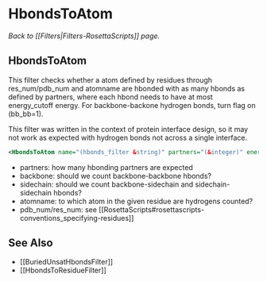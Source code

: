 # HbondsToAtom
*Back to [[Filters|Filters-RosettaScripts]] page.*
## HbondsToAtom

This filter checks whether a atom defined by residues through res\_num/pdb\_num and atomname are hbonded with as many hbonds as defined by partners, where each hbond needs to have at most energy\_cutoff energy. For backbone-backone hydrogen bonds, turn flag on (bb\_bb=1).

This filter was written in the context of protein interface design, so it may not work as expected with hydrogen bonds not across a single interface.

```xml
<HbondsToAtom name="(hbonds_filter &string)" partners="(&integer)" energy_cutoff="(-0.5 &float)" backbone="(0 &bool)" bb_bb="(0 &bool)" sidechain="(1 &bool)" atomname="(&string)" res_num/pdb_num="(&string)">
```

-   partners: how many hbonding partners are expected 
-   backbone: should we count backbone-backbone hbonds?
-   sidechain: should we count backbone-sidechain and sidechain-sidechain hbonds?
-   atomname: to which atom in the given residue are hydrogens counted?
-   pdb\_num/res\_num: see [[RosettaScripts#rosettascripts-conventions_specifying-residues]]

## See Also

* [[BuriedUnsatHbondsFilter]]
* [[HbondsToResidueFilter]]

